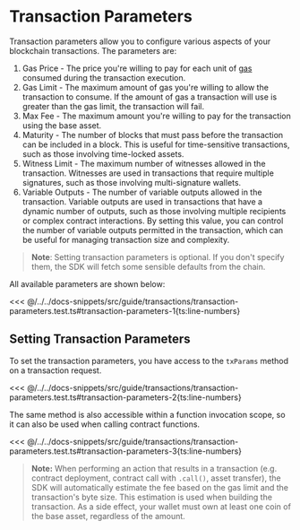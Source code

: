 # Transaction Parameters

Transaction parameters allow you to configure various aspects of your blockchain transactions. The parameters are:

1. Gas Price - The price you're willing to pay for each unit of [gas](https://docs.fuel.network/docs/intro/glossary/#gas) consumed during the transaction execution.
1. Gas Limit - The maximum amount of gas you're willing to allow the transaction to consume. If the amount of gas a transaction will use is greater than the gas limit, the transaction will fail.
1. Max Fee - The maximum amount you're willing to pay for the transaction using the base asset.
1. Maturity - The number of blocks that must pass before the transaction can be included in a block. This is useful for time-sensitive transactions, such as those involving time-locked assets.
1. Witness Limit - The maximum number of witnesses allowed in the transaction. Witnesses are used in transactions that require multiple signatures, such as those involving multi-signature wallets.
1. Variable Outputs - The number of variable outputs allowed in the transaction. Variable outputs are used in transactions that have a dynamic number of outputs, such as those involving multiple recipients or complex contract interactions. By setting this value, you can control the number of variable outputs permitted in the transaction, which can be useful for managing transaction size and complexity.

> **Note**: Setting transaction parameters is optional. If you don't specify them, the SDK will fetch some sensible defaults from the chain.

All available parameters are shown below:

<<< @/../../docs-snippets/src/guide/transactions/transaction-parameters.test.ts#transaction-parameters-1{ts:line-numbers}

## Setting Transaction Parameters

To set the transaction parameters, you have access to the `txParams` method on a transaction request.

<<< @/../../docs-snippets/src/guide/transactions/transaction-parameters.test.ts#transaction-parameters-2{ts:line-numbers}

The same method is also accessible within a function invocation scope, so it can also be used when calling contract functions.

<<< @/../../docs-snippets/src/guide/transactions/transaction-parameters.test.ts#transaction-parameters-3{ts:line-numbers}

> **Note:** When performing an action that results in a transaction (e.g. contract deployment, contract call with `.call()`, asset transfer), the SDK will automatically estimate the fee based on the gas limit and the transaction's byte size. This estimation is used when building the transaction. As a side effect, your wallet must own at least one coin of the base asset, regardless of the amount.
